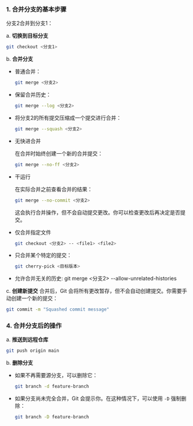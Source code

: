### 1. 合并分支的基本步骤

分支2合并到分支1：

a. **切换到目标分支**

```bash
git checkout <分支1>
```

b. **合并分支**

- 普通合并：

  ```bash
  git merge <分支2>
  ```

- 保留合并历史：

  ```bash
  git merge --log <分支2>
  ```

- 将分支2的所有提交压缩成一个提交进行合并：

  ```bash
  git merge --squash <分支2>
  ```

- 无快进合并

  在合并时始终创建一个新的合并提交：

  ```bash
  git merge --no-ff <分支2>
  ```

- 干运行

  在实际合并之前查看合并的结果：

  ```bash
  git merge --no-commit <分支2>
  ```

  这会执行合并操作，但不会自动提交更改。你可以检查更改后再决定是否提交。

- 仅合并指定文件

  ```bash
  git checkout <分支2> -- <file1> <file2>
  ```

- 只合并某个特定的提交：

  ```bash
  git cherry-pick <目标版本>
  ```

- 允许合并无关的历史:
  git merge <分支2> --allow-unrelated-histories

c. **创建新提交**
合并后，Git 会将所有更改暂存，但不会自动创建提交。你需要手动创建一个新的提交：

```bash
git commit -m "Squashed commit message"
```

### 4. 合并分支后的操作

a. **推送到远程仓库**

```bash
git push origin main
```

b. **删除分支**

- 如果不再需要源分支，可以删除它：

  ```bash
  git branch -d feature-branch
  ```

- 如果分支尚未完全合并，Git 会提示你。在这种情况下，可以使用 `-D` 强制删除：

  ```bash
  git branch -D feature-branch
  ```
